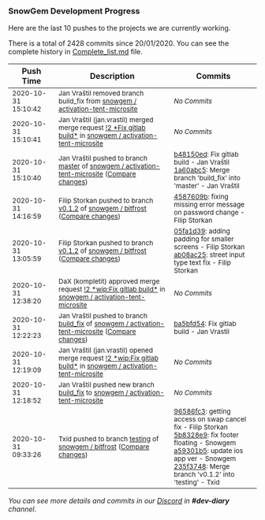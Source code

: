 
### SnowGem Development Progress

Here are the last 10 pushes to the projects we are currently working.

There is a total of 2428 commits since 20/01/2020. You can see the complete history in
 [Complete_list.md](Complete_list.md) file.

| Push Time | Description | Commits |
| --- | --- | --- |
| <sub>2020-10-31 15:10:42</sub> | <sub>Jan Vraštil removed branch build_fix from [snowgem / activation\-tent\-microsite](https://gitlab.com/snowgem/activation-tent-microsite)</sub> | <sub>_No Commits_</sub> |
| <sub>2020-10-31 15:10:41</sub> | <sub>Jan Vraštil (jan.vrastil) merged merge request [\!2 \*Fix gitlab build\*](https://gitlab.com/snowgem/activation-tent-microsite/-/merge_requests/2) in [snowgem / activation\-tent\-microsite](https://gitlab.com/snowgem/activation-tent-microsite)</sub> | <sub>_No Commits_</sub> |
| <sub>2020-10-31 15:10:40</sub> | <sub>Jan Vraštil pushed to branch [master](https://gitlab.com/snowgem/activation-tent-microsite/commits/master) of [snowgem / activation\-tent\-microsite](https://gitlab.com/snowgem/activation-tent-microsite) ([Compare changes](https://gitlab.com/snowgem/activation-tent-microsite/compare/ea1ffa4d20f7ba0258d86814225af131e70823ae...1a60abc52d394677097be8a2bb90ca2078aaebfd))</sub> | <sub>[b48150ed](https://gitlab.com/snowgem/activation-tent-microsite/-/commit/b48150eda39db17cbec9f75204145a311e779eb6): Fix gitlab build - Jan Vraštil<br>[1a60abc5](https://gitlab.com/snowgem/activation-tent-microsite/-/commit/1a60abc52d394677097be8a2bb90ca2078aaebfd): Merge branch 'build_fix' into 'master' - Jan Vraštil</sub> |
| <sub>2020-10-31 14:16:59</sub> | <sub>Filip Storkan pushed to branch [v0\.1\.2](https://gitlab.com/snowgem/bitfrost/commits/v0.1.2) of [snowgem / bitfrost](https://gitlab.com/snowgem/bitfrost) ([Compare changes](https://gitlab.com/snowgem/bitfrost/compare/ab08ac252781bca5bf1e8d5b0600d1068dba5ba3...4587609b4f5ad9fcf34f3e5fa686ab0f8da76888))</sub> | <sub>[4587609b](https://gitlab.com/snowgem/bitfrost/-/commit/4587609b4f5ad9fcf34f3e5fa686ab0f8da76888): fixing missing error message on password change - Filip Storkan</sub> |
| <sub>2020-10-31 13:05:59</sub> | <sub>Filip Storkan pushed to branch [v0\.1\.2](https://gitlab.com/snowgem/bitfrost/commits/v0.1.2) of [snowgem / bitfrost](https://gitlab.com/snowgem/bitfrost) ([Compare changes](https://gitlab.com/snowgem/bitfrost/compare/a59301b57fa2ce1f6e1e180af24bfe29b304dac9...ab08ac252781bca5bf1e8d5b0600d1068dba5ba3))</sub> | <sub>[05fa1d39](https://gitlab.com/snowgem/bitfrost/-/commit/05fa1d39640101b33d1bd6a866fa5007b45f3346): adding padding for smaller screens - Filip Storkan<br>[ab08ac25](https://gitlab.com/snowgem/bitfrost/-/commit/ab08ac252781bca5bf1e8d5b0600d1068dba5ba3): street input type text fix - Filip Storkan</sub> |
| <sub>2020-10-31 12:38:20</sub> | <sub>DaX (kompletit) approved merge request [\!2 \*wip:Fix gitlab build\*](https://gitlab.com/snowgem/activation-tent-microsite/-/merge_requests/2) in [snowgem / activation\-tent\-microsite](https://gitlab.com/snowgem/activation-tent-microsite)</sub> | <sub>_No Commits_</sub> |
| <sub>2020-10-31 12:22:23</sub> | <sub>Jan Vraštil pushed to branch [build\_fix](https://gitlab.com/snowgem/activation-tent-microsite/commits/build_fix) of [snowgem / activation\-tent\-microsite](https://gitlab.com/snowgem/activation-tent-microsite) ([Compare changes](https://gitlab.com/snowgem/activation-tent-microsite/compare/98c9148cbd54f2931e4a3374ad3b4533c4102236...ba5bfd5481d52764d35a763d216896387a11725d))</sub> | <sub>[ba5bfd54](https://gitlab.com/snowgem/activation-tent-microsite/-/commit/ba5bfd5481d52764d35a763d216896387a11725d): Fix gitlab build - Jan Vrastil</sub> |
| <sub>2020-10-31 12:19:09</sub> | <sub>Jan Vraštil (jan.vrastil) opened merge request [\!2 \*wip:Fix gitlab build\*](https://gitlab.com/snowgem/activation-tent-microsite/-/merge_requests/2) in [snowgem / activation\-tent\-microsite](https://gitlab.com/snowgem/activation-tent-microsite)</sub> | <sub>_No Commits_</sub> |
| <sub>2020-10-31 12:18:52</sub> | <sub>Jan Vraštil pushed new branch [build\_fix](https://gitlab.com/snowgem/activation-tent-microsite/commits/build_fix) to [snowgem / activation\-tent\-microsite](https://gitlab.com/snowgem/activation-tent-microsite)</sub> | <sub>_No Commits_</sub> |
| <sub>2020-10-31 09:33:26</sub> | <sub>Txid pushed to branch [testing](https://gitlab.com/snowgem/bitfrost/commits/testing) of [snowgem / bitfrost](https://gitlab.com/snowgem/bitfrost) ([Compare changes](https://gitlab.com/snowgem/bitfrost/compare/09a8c4bee6affe0051fb085d122bc30b99b14078...235f37486caa73d765a57bafde5ec6db76909c5f))</sub> | <sub>[96586fc3](https://gitlab.com/snowgem/bitfrost/-/commit/96586fc37b47ded2488b0bd1098df42cb07e02b4): getting access on swap cancel fix - Filip Storkan<br>[5b8328e9](https://gitlab.com/snowgem/bitfrost/-/commit/5b8328e97845f6b6aa111cb63775a1860aea7a23): fix footer floating - Snowgem<br>[a59301b5](https://gitlab.com/snowgem/bitfrost/-/commit/a59301b57fa2ce1f6e1e180af24bfe29b304dac9): update ios app ver - Snowgem<br>[235f3748](https://gitlab.com/snowgem/bitfrost/-/commit/235f37486caa73d765a57bafde5ec6db76909c5f): Merge branch 'v0.1.2' into 'testing' - Txid</sub> |

_You can see more details and commits in our [Discord](https://discord.gg/zumGnbg) in **#dev-diary** channel._
